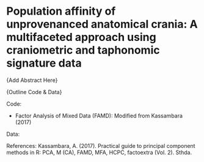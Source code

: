 # Population affinity of unprovenanced anatomical crania: A multifaceted approach using craniometric and taphonomic signature data

{Add Abstract Here}

{Outline Code & Data}

Code:
- Factor Analysis of Mixed Data (FAMD): Modified from Kassambara (2017)

Data:



References:
Kassambara, A. (2017). Practical guide to principal component methods in R: PCA, M (CA), FAMD, MFA, HCPC, factoextra (Vol. 2). Sthda.
